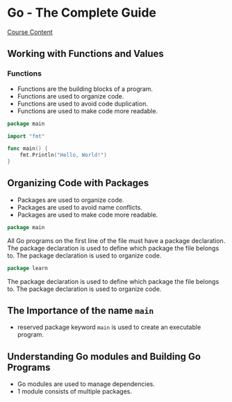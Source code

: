# Go - The Complete Guide

[Course Content](https://www.udemy.com/course/go-the-complete-guide)

## Working with Functions and Values

### Functions

- Functions are the building blocks of a program.
- Functions are used to organize code.
- Functions are used to avoid code duplication.
- Functions are used to make code more readable.

```go
package main

import "fmt"

func main() {
    fmt.Println("Hello, World!")
}
```

## Organizing Code with Packages

- Packages are used to organize code.
- Packages are used to avoid name conflicts.
- Packages are used to make code more readable.

```go
package main
```

All Go programs on the first line of the file must have a package declaration. The package declaration is used to define which package the file belongs to. The package declaration is used to organize code.

```go
package learn
```

The package declaration is used to define which package the file belongs to. The package declaration is used to organize code.

## The Importance of the name `main`

- reserved package keyword `main` is used to create an executable program.

## Understanding Go modules and Building Go Programs

- Go modules are used to manage dependencies.
- 1 module consists of multiple packages.
